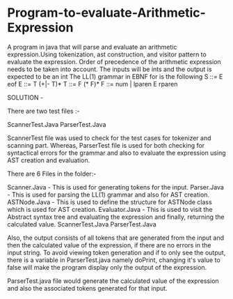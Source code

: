 # Program-to-evaluate-Arithmetic-Expression
A program in java that will parse and evaluate an arithmetic expression.Using tokenization, ast construction, and visitor pattern to evaluate the expression.
Order of precedence of the arithmetic expression needs to be taken into account. The inputs will be ints and the output is expected to be an int
The LL(1) grammar in EBNF for is the following
S ::= E eof
E ::= T (+|- T)*
T ::= F (* F)*
F ::= num | lparen E rparen

SOLUTION - 

There are two test files :-
 
ScannerTest.Java
ParserTest.Java  
 

ScannerTest file was used to check for the test cases for tokenizer and scanning part.
Whereas, ParserTest file is used for both checking for syntactical errors for the grammar and also to evaluate the expression using AST creation and evaluation.

There are 6 Files in the folder:-

Scanner.Java - This is used for generating tokens for the input.
Parser.Java - This is used for parsing the LL(1) grammar and also for AST creation.
ASTNode.Java - This is used to define the structure for ASTNode class which is used for AST creation.
Evaluator.Java - This is used to visit the Abstract syntax tree and evaluating the expression and finally, returning the calculated value.
ScannerTest.Java
ParserTest.Java

 Also, the output consists of all tokens that are generated from the input and then the calculated value of the expression, if there are no errors in the input string. To avoid viewing token generation and if to only see the output, there is a variable in ParserTest.java namely doPrint, changing it's value to false will make the program display only the output of the expression.

ParserTest.java file would generate the calculated value of the expression and also the associated tokens generated for that input.

